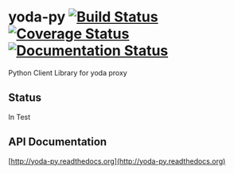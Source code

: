 # yoda-py [![Build Status](https://travis-ci.org/totem/yoda-py.svg)](https://travis-ci.org/totem/yoda-py) [![Coverage Status](https://coveralls.io/repos/totem/yoda-py/badge.svg?branch=develop)](https://coveralls.io/r/totem/yoda-py?branch=develop) [![Documentation Status](https://readthedocs.org/projects/yoda-py/badge/?version=latest)](https://readthedocs.org/projects/yoda-py/?badge=latest)

Python Client Library for yoda proxy

## Status
In Test

## API Documentation
[http://yoda-py.readthedocs.org](http://yoda-py.readthedocs.org)
